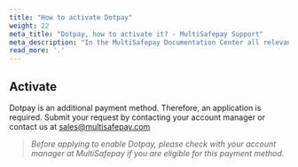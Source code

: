 ```yaml
---
title: "How to activate Dotpay"
weight: 22
meta_title: "Dotpay, how to activate it? - MultiSafepay Support"
meta_description: "In the MultiSafepay Documentation Center all relevant information regarding our Plugins and API. As well as Support pages for Payment Method, Tools and General Questions. You can also find the contact details of our Support Team and Integration Team."
read_more: '.'
---
```

## Activate
Dotpay is an additional payment method. Therefore, an application is required. Submit your request by contacting your account manager or contact us at <sales@multisafepay.com>

>_Before applying to enable Dotpay, please check with your account manager at MultiSafepay if you are eligible for this payment method._